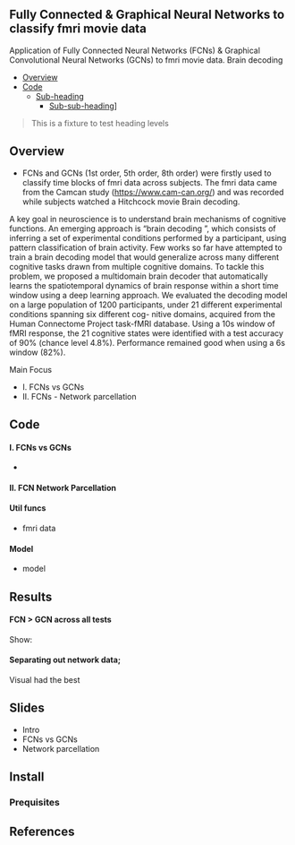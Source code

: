 ## Fully Connected & Graphical Neural Networks to classify fmri movie data 
Application of Fully Connected Neural Networks (FCNs) & Graphical Convolutional Neural Networks (GCNs) to fmri movie data. Brain decoding

- [Overview](#overview)
- [Code](#Code)
  * [Sub-heading](#sub-heading)
    + [Sub-sub-heading](#sub-sub-heading)]
 


> This is a fixture to test heading levels

<!-- toc -->

## Overview

- FCNs and GCNs (1st order, 5th order, 8th order) were firstly used to classify time blocks of fmri data across subjects.
The fmri data came from the Camcan study (https://www.cam-can.org/) and was recorded while subjects watched a Hitchcock movie
Brain decoding.

A key goal in neuroscience is to understand brain mechanisms of cognitive functions. An emerging approach is “brain decoding ”, which consists of inferring a set of experimental conditions performed by a participant, using pattern classification of brain activity. Few works so far have attempted to train a brain decoding model that would generalize across many different cognitive tasks drawn from multiple cognitive domains. To tackle this problem, we proposed a multidomain brain decoder that automatically learns the spatiotemporal dynamics of brain response within a short time window using a deep learning approach. We evaluated the decoding model on a large population of 1200 participants, under 21 different experimental conditions spanning six different cog- nitive domains, acquired from the Human Connectome Project task-fMRI database. Using a 10s window of fMRI response, the 21 cognitive states were identified with a test accuracy of 90% (chance level 4.8%). Performance remained good when using a 6s window (82%).

Main Focus 
- I. FCNs vs GCNs
- II. FCNs - Network parcellation

## Code

#### I. FCNs vs GCNs
-

#### II. FCN Network Parcellation

#### Util funcs
- fmri data
#### Model
- model

## Results 

#### FCN > GCN across all tests
Show:

#### Separating out network data;
Visual had the best 

## Slides
- Intro
- FCNs vs GCNs
- Network parcellation

## Install
### Prequisites


## References 
